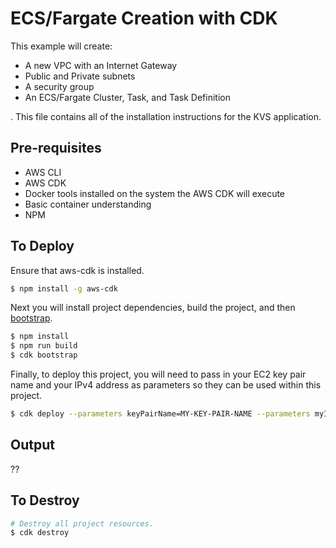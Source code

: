 # ECS/Fargate Creation with CDK

This example will create:

- A new VPC with an Internet Gateway
- Public and Private subnets
- A security group
- An ECS/Fargate Cluster, Task, and Task Definition

 
 
 . This file contains all of the installation instructions for the KVS application. 

## Pre-requisites
- AWS CLI
- AWS CDK
- Docker tools installed on the system the AWS CDK will execute
- Basic container understanding
- NPM

   
 

## To Deploy

Ensure that aws-cdk is installed.

```bash
$ npm install -g aws-cdk
```

Next you will install project dependencies, build the project, and then [bootstrap](https://docs.aws.amazon.com/cdk/latest/guide/bootstrapping.html).

```bash
$ npm install
$ npm run build
$ cdk bootstrap
```

Finally, to deploy this project, you will need to pass in your EC2 key pair name and your IPv4 address as parameters so they can be used within this project.

```bash
$ cdk deploy --parameters keyPairName=MY-KEY-PAIR-NAME --parameters myIpAddress=MY-IP-ADDRESS
```

## Output

??

## To Destroy

```bash
# Destroy all project resources.
$ cdk destroy
```
